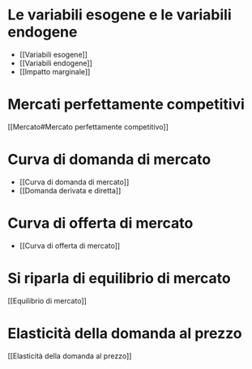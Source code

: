 # Le variabili esogene e le variabili endogene
- [[Variabili esogene]]
- [[Variabili endogene]]
- [[Impatto marginale]]
# Mercati perfettamente competitivi
[[Mercato#Mercato perfettamente competitivo]]
# Curva di domanda di mercato
- [[Curva di domanda di mercato]]
- [[Domanda derivata e diretta]]
# Curva di offerta di mercato
- [[Curva di offerta di mercato]]
# Si riparla di equilibrio di mercato
[[Equilibrio di mercato]]
# Elasticità della domanda al prezzo
[[Elasticità della domanda al prezzo]]

